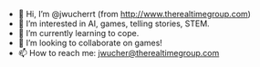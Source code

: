 - 👋 Hi, I’m @jwucherrt (from http://www.therealtimegroup.com)
- 👀 I’m interested in AI, games, telling stories, STEM.
- 🌱 I’m currently learning to cope.
- 💞️ I’m looking to collaborate on games!
- 📫 How to reach me: jwucher@therealtimegroup.com

<!---
jwucherrt/jwucherrt is a ✨ special ✨ repository because its `README.md` (this file) appears on your GitHub profile.
You can click the Preview link to take a look at your changes.
--->

